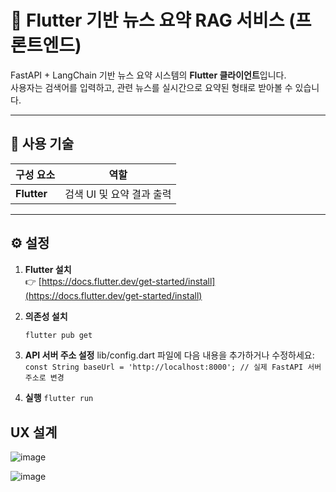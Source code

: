# 📱 Flutter 기반 뉴스 요약 RAG 서비스 (프론트엔드)

FastAPI + LangChain 기반 뉴스 요약 시스템의 **Flutter 클라이언트**입니다.  
사용자는 검색어를 입력하고, 관련 뉴스를 실시간으로 요약된 형태로 받아볼 수 있습니다.

---

## 🧩 사용 기술

| 구성 요소             | 역할                              |
|----------------------|-----------------------------------|
| **Flutter**           | 검색 UI 및 요약 결과 출력          |


---

## ⚙️ 설정

1. **Flutter 설치**  
   👉 [https://docs.flutter.dev/get-started/install](https://docs.flutter.dev/get-started/install)

2. **의존성 설치**

   ```bash
   flutter pub get
   ```

3. **API 서버 주소 설정**
   lib/config.dart 파일에 다음 내용을 추가하거나 수정하세요:
```const String baseUrl = 'http://localhost:8000'; // 실제 FastAPI 서버 주소로 변경```

4. **실행**
   ```flutter run```

## UX 설계
![image](https://github.com/user-attachments/assets/4dec54d4-c1b5-460b-a987-2450ff3ded7d)

![image](https://github.com/user-attachments/assets/235f5448-a2fd-49a6-8fc8-2868f37e582b)

